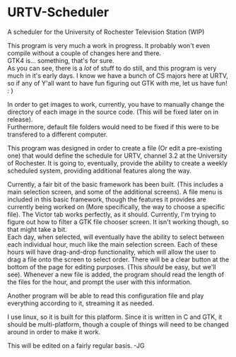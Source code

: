 # URTV-Scheduler
A scheduler for the University of Rochester Television Station (WIP)

This program is very much a work in progress.  It probably won't even compile without a couple of changes here and there.  
GTK4 is... something, that's for sure.  
As you can see, there is a *lot* of stuff to do still, and this program is very much in it's early days.  I know we have a bunch of CS majors here at URTV, so if any of Y'all want to have fun figuring out GTK with me, let us have fun!  : )


In order to get images to work, currently, you have to manually change the directory of each image in the source code. 
(This will be fixed later on in release).  
Furthermore, default file folders would need to be fixed if this were to be transfered to a different computer. 

This program was designed in order to create a file (Or edit a pre-existing one) that would define the schedule for URTV, channel 3.2 at the University of Rochester.  It is going to, eventually, provide the ability to create a weekly scheduled system, providing additional features along the way.  

Currently, a fair bit of the basic framework has been built.  (This includes a main selection screen, and some of the additional screens). 
A file menu is included in this basic framework, though the features it provides are currently being worked on (More specifically, the way to choose a specific file).  The Victor tab works perfectly, as it should. 
Currently, I'm trying to figure out how to filter a GTK file chooser screen.  It isn't working though, so that might take a bit.  
Each day, when selected, will eventually have the ability to select between each individual hour, much like the main selection screen.  Each of these hours will have drag-and-drop functionality, which will allow the user to drag a file onto the screen to select order.  There will be a clear button at the bottom of the page for editing purposes.  (This *should* be easy, but we'll see).  Whenever a new file is added, the program should read the length of the files for the hour, and prompt the user with this information.  

Another program will be able to read this configuration file and play everything according to it, streaming it as needed.  

I use linux, so it is built for this platform.  Since it is written in C and GTK, it should be multi-platform, though a couple of things will need to be changed around in order to make it work.  

This will be edited on a fairly regular basis.  -JG
